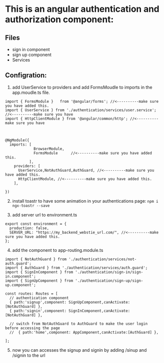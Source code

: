 # This is an angular authentication and authorization component:
## Files
* sign in component
* sign up component
* Services

## Configration:
1. add UserService to providers and add FormsMoudle to imports in the app.moudle.ts file.
```
import { FormsModule }   from '@angular/forms'; //<----------make sure you have added this.
import { UserService } from './authentication/services/user.service'; //<----------make sure you have 
import { HttpClientModule } from '@angular/common/http'; //<----------make sure you have 



@NgModule({
  imports: [
             BrowserModule,
             FormsModule      //<----------make sure you have added this.
           ],
    providers: [
      UserService,NotAuthGuard,AuthGuard, //<----------make sure you have added this.
      HttpClientModule, //<----------make sure you have added this.
    ], 

})
```
2. install toastr to have some animation in your authentications page:
 ``` npm i ngx-toastr --save ```

3. add server url to environment.ts
```
export const environment = {
  production: false,
  SERVER_URL: "https://my_backend_webstie_url.com/", //<----------make sure you have added this.
};
```
4. add the component to app-routing.module.ts
```
import { NotAuthGuard } from './authentication/services/not-auth.guard';
import { AuthGuard } from './authentication/services/auth.guard';
import { SignInComponent } from './authentication/sign-in/sign-in.component';
import { SignUpComponent } from './authentication/sign-up/sign-up.component';

const routes: Routes = [
  // authentication component
  { path:'signup',component: SignUpComponent,canActivate:[NotAuthGuard] },
  { path:'signin',component: SignInComponent,canActivate:[NotAuthGuard] },

  // switch from NotAuthGuard to AuthGuard to make the user login before accessing the page
  //  { path:'home',component: AppComponent,canActivate:[AuthGuard] },

];
```

5. now you can accesses the signup and signin by adding /sinup and /signin to the url
